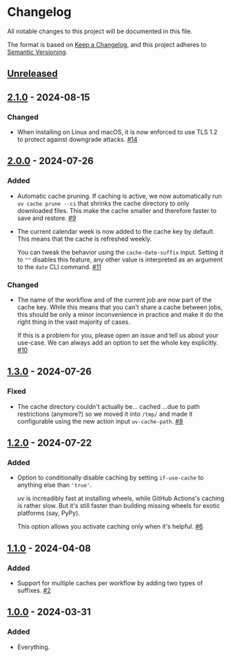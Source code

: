 # Changelog

All notable changes to this project will be documented in this file.

The format is based on [Keep a Changelog](https://keepachangelog.com/en/1.0.0/), and this project adheres to [Semantic Versioning](https://semver.org/spec/v2.0.0.html).


## [Unreleased](https://github.com/hynek/setup-cached-uv/compare/v2.1.0...main)


## [2.1.0](https://github.com/hynek/setup-cached-uv/compare/v2.0.0...v2.1.0) - 2024-08-15

### Changed

- When installing on Linux and macOS, it is now enforced to use TLS 1.2 to protect against downgrade attacks.
  [#14](https://github.com/hynek/setup-cached-uv/pull/14)


## [2.0.0](https://github.com/hynek/setup-cached-uv/compare/v1.3.0...v2.0.0) - 2024-07-26

### Added

- Automatic cache pruning.
  If caching is active, we now automatically run `uv cache prune --ci` that shrinks the cache directory to only downloaded files.
  This make the cache smaller and therefore faster to save and restore.
  [#9](https://github.com/hynek/setup-cached-uv/pull/9)

- The current calendar week is now added to the cache key by default.
  This means that the cache is refreshed weekly.

  You can tweak the behavior using the `cache-date-suffix` input.
  Setting it to `""` disables this feature, any other value is interpreted as an argument to the `date` CLI command.
  [#11](https://github.com/hynek/setup-cached-uv/pull/11)


### Changed

- The name of the workflow and of the current job are now part of the cache key.
  While this means that you can't share a cache between jobs, this should be only a minor inconvenience in practice and make it do the right thing in the vast majority of cases.

  If this is a problem for you, please open an issue and tell us about your use-case.
  We can always add an option to set the whole key explicitly.
  [#10](https://github.com/hynek/setup-cached-uv/pull/10)


## [1.3.0](https://github.com/hynek/setup-cached-uv/compare/v1.2.0...v1.3.0) - 2024-07-26

### Fixed

- The cache directory couldn't actually be... cached ...due to path restrictions (anymore?) so we moved it into `/tmp/` and made it configurable using the new action input `uv-cache-path`.
  [#8](https://github.com/hynek/setup-cached-uv/pull/8)


## [1.2.0](https://github.com/hynek/setup-cached-uv/compare/v1.1.0...v1.2.0) - 2024-07-22

### Added

- Option to conditionally disable caching by setting `if-use-cache` to anything else than `'true'`.

  *uv* is increadibly fast at installing wheels, while GitHub Actions's caching is rather slow.
  But it's still faster than building missing wheels for exotic platforms (say, PyPy).

  This option allows you activate caching only when it's helpful.
  [#6](https://github.com/hynek/setup-cached-uv/pull/6)


## [1.1.0](https://github.com/hynek/setup-cached-uv/compare/v1.0.0...v1.1.0) - 2024-04-08

### Added

- Support for multiple caches per workflow by adding two types of suffixes.
  [#2](https://github.com/hynek/setup-cached-uv/pull/2)


## [1.0.0](https://github.com/hynek/setup-cached-uv/tree/v1.0.0) - 2024-03-31

### Added

- Everything.
